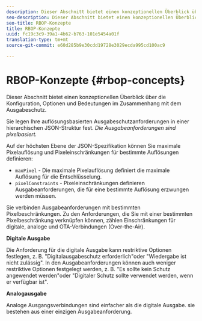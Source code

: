 ```yaml
---
description: Dieser Abschnitt bietet einen konzeptionellen Überblick über die Konfiguration, Optionen und Bedeutungen im Zusammenhang mit dem Ausgabeschutz.
seo-description: Dieser Abschnitt bietet einen konzeptionellen Überblick über die Konfiguration, Optionen und Bedeutungen im Zusammenhang mit dem Ausgabeschutz.
seo-title: RBOP-Konzepte
title: RBOP-Konzepte
uuid: fc19c3c9-39a1-4b62-b763-101e5454a01f
translation-type: tm+mt
source-git-commit: e60d285b9e30cdd19728e3029ecda995cd100ac9

---
```



# RBOP-Konzepte {#rbop-concepts}

Dieser Abschnitt bietet einen konzeptionellen Überblick über die Konfiguration, Optionen und Bedeutungen im Zusammenhang mit dem Ausgabeschutz.

Sie legen Ihre auflösungsbasierten Ausgabeschutzanforderungen in einer hierarchischen JSON-Struktur fest. *Die Ausgabeanforderungen sind pixelbasiert.*

Auf der höchsten Ebene der JSON-Spezifikation können Sie maximale Pixelauflösung und Pixeleinschränkungen für bestimmte Auflösungen definieren:

* `maxPixel` - Die maximale Pixelauflösung definiert die maximale Auflösung für die Entschlüsselung.
* `pixelConstraints` - Pixeleinschränkungen definieren Ausgabeanforderungen, die für eine bestimmte Auflösung erzwungen werden müssen.

Sie verbinden Ausgabeanforderungen mit bestimmten Pixelbeschränkungen. Zu den Anforderungen, die Sie mit einer bestimmten Pixelbeschränkung verknüpfen können, zählen Einschränkungen für digitale, analoge und OTA-Verbindungen (Over-the-Air).

**Digitale Ausgabe**

Die Anforderung für die digitale Ausgabe kann restriktive Optionen festlegen, z. B. &quot;Digitalausgabeschutz erforderlich&quot;oder &quot;Wiedergabe ist nicht zulässig&quot;. In den Ausgabeanforderungen können auch weniger restriktive Optionen festgelegt werden, z. B. &quot;Es sollte kein Schutz angewendet werden&quot;oder &quot;Digitaler Schutz sollte verwendet werden, wenn er verfügbar ist&quot;.

**Analogausgabe**

Analoge Ausgangsverbindungen sind einfacher als die digitale Ausgabe. sie bestehen aus einer einzigen Ausgabeanforderung.
